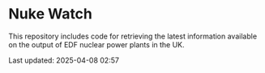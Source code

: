 # Nuke Watch

This repository includes code for retrieving the latest information available on the output of EDF nuclear power plants in the UK.

Last updated: 2025-04-08 02:57